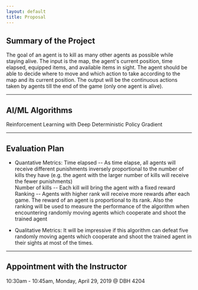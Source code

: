 ```yaml
---
layout: default
title: Proposal
---
```


## Summary of the Project

The goal of an agent is to kill as many other agents as possible while staying alive. The input is the map, the 
agent's current position, time elapsed, equipped items, and available items in sight. The agent should be able to 
decide where to move and which action to take according to the map and its current position. The output will be 
the continuous actions taken by agents till the end of the game (only one agent is alive).

***

## AI/ML Algorithms

Reinforcement Learning with Deep Deterministic Policy Gradient

***

## Evaluation Plan

* Quantative Metrics:
Time elapsed -- As time elapse, all agents will receive different punishments inversely proportional to the number 
of kills they have (e.g. the agent with the larger number of kills will receive the fewer punishments)  
Number of kills -- Each kill will bring the agent with a fixed reward  
Ranking -- Agents with higher rank will receive more rewards after each game. The reward of an agent is proportional 
to its rank. Also the ranking will be used to measure the performance of the algorithm when encountering randomly 
moving agents which cooperate and shoot the trained agent  

* Qualitative Metrics:
It will be impressive if this algorithm can defeat five randomly moving agents which cooperate and shoot the trained 
agent in their sights at most of the times.

***

## Appointment with the Instructor

10:30am - 10:45am, Monday, April 29, 2019 @ DBH 4204